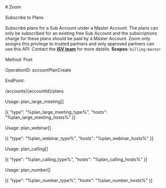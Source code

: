 <br>#     Zoom</br>
<br>Subscribe to Plans</br>
<br>Subscribe plans for a Sub Account under a Master Account.  The plans can only be subscribed for an existing free Sub Account and the subscriptions charge for these plans should be paid by a Master Account. Zoom only assigns this privilege to trusted partners and only approved partners can use this API. Contact the [**ISV team**](https://zoom.us/plan/api) for more details.
**Scopes**: `billing:master`
 </br>
<br>Method: Post</br>
<br>OperationID: accountPlanCreate</br>
<br>EndPoint:</br>
<br>/accounts/{accountId}/plans</br>
<br>Usage: plan_large_meeting[]</br>
<br>[{
  "type": "%plan_large_meeting_type%",
  "hosts": "%plan_large_meeting_hosts%"
}]</br>
<br>Usage: plan_webinar[]</br>
<br>[{
  "type": "%plan_webinar_type%",
  "hosts": "%plan_webinar_hosts%"
}]</br>
<br>Usage: plan_calling[]</br>
<br>[{
  "type": "%plan_calling_type%",
  "hosts": "%plan_calling_hosts%"
}]</br>
<br>Usage: plan_number[]</br>
<br>[{
  "type": "%plan_number_type%",
  "hosts": "%plan_number_hosts%"
}]</br>
